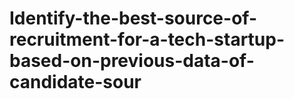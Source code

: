 # Identify-the-best-source-of-recruitment-for-a-tech-startup-based-on-previous-data-of-candidate-sour